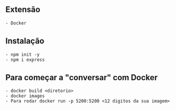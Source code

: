 ## Extensão 
    - Docker 
## Instalação 
    - npm init -y
    - npm i express
## Para começar a "conversar" com Docker
    - docker build <diretorio>
    - docker images
    - Para rodar docker run -p 5200:5200 <12 digitos da sua imagem>